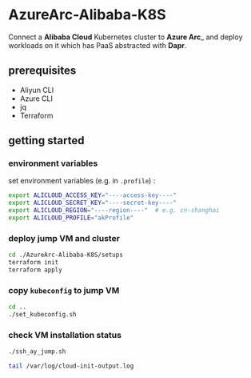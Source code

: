 # AzureArc-Alibaba-K8S

Connect a __Alibaba Cloud__ Kubernetes cluster to __Azure Arc___ and deploy workloads on it which has PaaS abstracted with __Dapr__.

## prerequisites

- Aliyun CLI
- Azure CLI
- jq
- Terraform

## getting started

### environment variables

set environment variables (e.g. in `.profile`) :

```bash
export ALICLOUD_ACCESS_KEY="----access-key----"
export ALICLOUD_SECRET_KEY="----secret-key----"
export ALICLOUD_REGION="----region----"  # e.g. cn-shanghai
export ALICLOUD_PROFILE="akProfile"
```

### deploy jump VM and cluster

```bash
cd ./AzureArc-Alibaba-K8S/setups
terraform init
terraform apply
```

### copy `kubeconfig` to jump VM

```bash
cd ..
./set_kubeconfig.sh
```

### check VM installation status

```bash
./ssh_ay_jump.sh

tail /var/log/cloud-init-output.log
```

